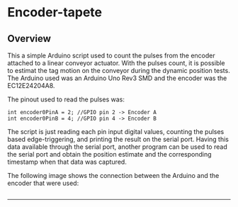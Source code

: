 # Encoder-tapete

## Overview

This a simple Arduino script used to count the pulses from the encoder attached to a linear conveyor actuator. With the pulses count, it is possible to estimat the  tag motion on the conveyor during the dynamic position tests. The Arduino used was an Arduino Uno Rev3 SMD and the encoder was the EC12E24204A8.

The pinout used to read the pulses was:

```
int encoder0PinA = 2; //GPIO pin 2 -> Encoder A
int encoder0PinB = 4; //GPIO pin 4 -> Encoder B
```

The script is just reading each pin input digital values, counting the pulses based edge-triggering, and printing the result on the serial port. Having this data available through the serial port, another program can be used to read the serial port and obtain the position estimate and the corresponding timestamp when that data was captured. 

The following image shows the connection between the Arduino and the encoder that were used:

<img title="" src="https://github.com/ipleiria-robotics/indoor_positioning_uwb/blob/main/img/encoder_arduino.jpg" alt="" data-align="inline">

***
